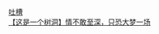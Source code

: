 [吐槽](http://tieba.baidu.com/p/2892855406?see_lz=1&pn=)   
[【这是一个树洞】情不敢至深，只恐大梦一场](http://tieba.baidu.com/p/2893099950?see_lz=1&pn=)   
